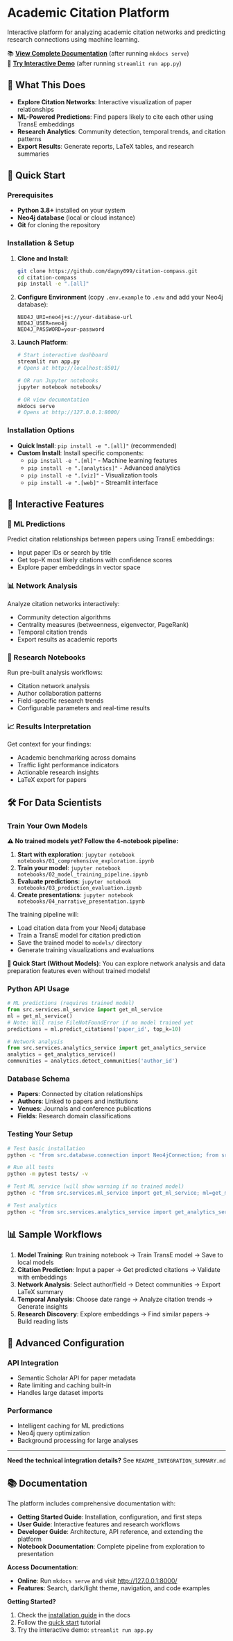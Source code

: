 # Academic Citation Platform

Interactive platform for analyzing academic citation networks and predicting research connections using machine learning.

📚 **[View Complete Documentation](http://127.0.0.1:8000/)** (after running `mkdocs serve`)  
🎯 **[Try Interactive Demo](http://localhost:8501/)** (after running `streamlit run app.py`)

## 🚀 What This Does

- **Explore Citation Networks**: Interactive visualization of paper relationships
- **ML-Powered Predictions**: Find papers likely to cite each other using TransE embeddings
- **Research Analytics**: Community detection, temporal trends, and citation patterns
- **Export Results**: Generate reports, LaTeX tables, and research summaries

## 🎯 Quick Start

### Prerequisites
- **Python 3.8+** installed on your system
- **Neo4j database** (local or cloud instance)
- **Git** for cloning the repository

### Installation & Setup

1. **Clone and Install**:
   ```bash
   git clone https://github.com/dagny099/citation-compass.git
   cd citation-compass
   pip install -e ".[all]"
   ```

2. **Configure Environment** (copy `.env.example` to `.env` and add your Neo4j database):
   ```env
   NEO4J_URI=neo4j+s://your-database-url
   NEO4J_USER=neo4j  
   NEO4J_PASSWORD=your-password
   ```

3. **Launch Platform**:
   ```bash
   # Start interactive dashboard
   streamlit run app.py
   # Opens at http://localhost:8501/
   
   # OR run Jupyter notebooks
   jupyter notebook notebooks/
   
   # OR view documentation
   mkdocs serve
   # Opens at http://127.0.0.1:8000/
   ```

### Installation Options
- **Quick Install**: `pip install -e ".[all]"` (recommended)
- **Custom Install**: Install specific components:
  - `pip install -e ".[ml]"` - Machine learning features
  - `pip install -e ".[analytics]"` - Advanced analytics
  - `pip install -e ".[viz]"` - Visualization tools
  - `pip install -e ".[web]"` - Streamlit interface

## 📱 Interactive Features

### 🔮 ML Predictions
Predict citation relationships between papers using TransE embeddings:
- Input paper IDs or search by title
- Get top-K most likely citations with confidence scores
- Explore paper embeddings in vector space

### 📊 Network Analysis  
Analyze citation networks interactively:
- Community detection algorithms
- Centrality measures (betweenness, eigenvector, PageRank)
- Temporal citation trends
- Export results as academic reports

### 🧪 Research Notebooks
Run pre-built analysis workflows:
- Citation network analysis
- Author collaboration patterns  
- Field-specific research trends
- Configurable parameters and real-time results

### 📈 Results Interpretation
Get context for your findings:
- Academic benchmarking across domains
- Traffic light performance indicators
- Actionable research insights
- LaTeX export for papers

## 🛠️ For Data Scientists

### Train Your Own Models

**⚠️ No trained models yet? Follow the 4-notebook pipeline:**

1. **Start with exploration**: `jupyter notebook notebooks/01_comprehensive_exploration.ipynb`
2. **Train your model**: `jupyter notebook notebooks/02_model_training_pipeline.ipynb`
3. **Evaluate predictions**: `jupyter notebook notebooks/03_prediction_evaluation.ipynb`
4. **Create presentations**: `jupyter notebook notebooks/04_narrative_presentation.ipynb`

The training pipeline will:
- Load citation data from your Neo4j database
- Train a TransE model for citation prediction
- Save the trained model to `models/` directory
- Generate training visualizations and evaluations

**🚀 Quick Start (Without Models)**: You can explore network analysis and data preparation features even without trained models!

### Python API Usage
```python
# ML predictions (requires trained model)
from src.services.ml_service import get_ml_service
ml = get_ml_service()
# Note: Will raise FileNotFoundError if no model trained yet
predictions = ml.predict_citations('paper_id', top_k=10)

# Network analysis  
from src.services.analytics_service import get_analytics_service
analytics = get_analytics_service()
communities = analytics.detect_communities('author_id')
```

### Database Schema
- **Papers**: Connected by citation relationships
- **Authors**: Linked to papers and institutions  
- **Venues**: Journals and conference publications
- **Fields**: Research domain classifications

### Testing Your Setup
```bash
# Test basic installation
python -c "from src.database.connection import Neo4jConnection; from src.services.analytics_service import get_analytics_service; print('✅ Basic installation successful')"

# Run all tests
python -m pytest tests/ -v

# Test ML service (will show warning if no trained model)
python -c "from src.services.ml_service import get_ml_service; ml=get_ml_service(); print('✅ ML Service Ready')"

# Test analytics
python -c "from src.services.analytics_service import get_analytics_service; print('✅ Analytics Ready')"
```

## 📊 Sample Workflows

1. **Model Training**: Run training notebook → Train TransE model → Save to local models
2. **Citation Prediction**: Input a paper → Get predicted citations → Validate with embeddings
3. **Network Analysis**: Select author/field → Detect communities → Export LaTeX summary
4. **Temporal Analysis**: Choose date range → Analyze citation trends → Generate insights
5. **Research Discovery**: Explore embeddings → Find similar papers → Build reading lists

## 🔧 Advanced Configuration

### API Integration
- Semantic Scholar API for paper metadata
- Rate limiting and caching built-in
- Handles large dataset imports

### Performance
- Intelligent caching for ML predictions
- Neo4j query optimization
- Background processing for large analyses

---

**Need the technical integration details?** See `README_INTEGRATION_SUMMARY.md`

## 📚 Documentation

The platform includes comprehensive documentation with:
- **Getting Started Guide**: Installation, configuration, and first steps
- **User Guide**: Interactive features and research workflows  
- **Developer Guide**: Architecture, API reference, and extending the platform
- **Notebook Documentation**: Complete pipeline from exploration to presentation

**Access Documentation**:
- **Online**: Run `mkdocs serve` and visit http://127.0.0.1:8000/
- **Features**: Search, dark/light theme, navigation, and code examples

**Getting Started?** 
1. Check the [installation guide](http://127.0.0.1:8000/getting-started/installation/) in the docs
2. Follow the [quick start](http://127.0.0.1:8000/getting-started/quick-start/) tutorial
3. Try the interactive demo: `streamlit run app.py`